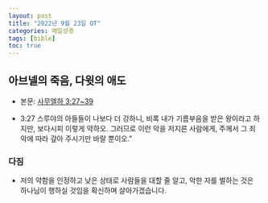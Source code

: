 ```yaml
---
layout: post
title: "2022년 9월 23일 QT"
categories: 매일성경
tags: [bible]
toc: true
---
```


## 아브넬의 죽음, 다윗의 애도
- 본문: [사무엘하 3:27~39](https://www.bskorea.or.kr/bible/korbibReadpage.php?version=SAE&book=2sa&chap=3&sec=27&cVersion=&fontSize=15px&fontWeight=normal#focus)

- 3:27 스루야의 아들들이 나보다 더 강하니, 비록 내가 기름부음을 받은 왕이라고 하지만, 보다시피 이렇게 약하오. 그러므로 이런 악을 저지른 사람에게, 주께서 그 죄악에 따라 갚아 주시기만 바랄 뿐이오."

### 다짐
- 저의 약함을 인정하고 낮은 상태로 사람들을 대할 줄 알고, 악한 자를 벌하는 것은 하나님이 행하실 것임을 확신하며 살아가겠습니다.
